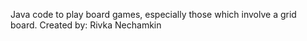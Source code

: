 Java code to play board games, especially those which involve a grid board.
Created by: Rivka Nechamkin
